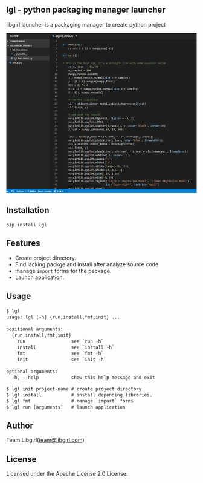 ## lgl - python packaging manager launcher

libgirl launcher is a packaging manager to create python project

![lgl demo](assets/lgl_demo.gif)

## Installation

```
pip install lgl
```

## Features

* Create project directory.
* Find lacking packge and install after analyze source code.
* manage `import` forms for the package.
* Launch application.

## Usage

```
$ lgl
usage: lgl [-h] {run,install,fmt,init} ...

positional arguments:
  {run,install,fmt,init}
    run                 see `run -h`
    install             see `install -h`
    fmt                 see `fmt -h`
    init                see `init -h`

optional arguments:
  -h, --help            show this help message and exit
```

    $ lgl init project-name # create project directory
    $ lgl install           # install depending libraries.
    $ lgl fmt               # manage `import` forms
    $ lgl run [arguments]   # launch application

## Author
Team Libgirl(team@libgirl.com)

## License
Licensed under the Apache License 2.0 License.

